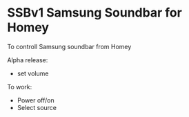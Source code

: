 # SSBv1 Samsung Soundbar for Homey

To controll Samsung soundbar from Homey

Alpha release:
- set volume


To work:
- Power off/on
- Select source


 
